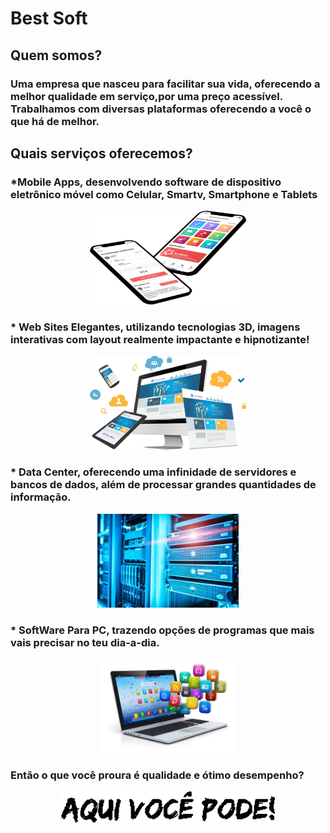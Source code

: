 # Best Soft

## Quem somos?

### Uma empresa que nasceu para facilitar sua vida, oferecendo a melhor qualidade em serviço,por uma preço acessível. Trabalhamos com diversas plataformas oferecendo a você o que há de melhor.

## Quais serviços oferecemos?
### *Mobile Apps, desenvolvendo software de dispositivo eletrônico móvel como Celular, Smartv, Smartphone e Tablets
<p align="center">
  <img src="https://github.com/Best-SoftBR/Best-SoftBR.github.io/blob/main/images/Mobile%20imagem%2001.png" width="250px" height="150px"/></p>

### * Web Sites Elegantes, utilizando tecnologias 3D, imagens interativas com layout realmente impactante e hipnotizante! 
<p align="center">
  <img src="https://github.com/Best-SoftBR/Best-SoftBR.github.io/blob/main/images/web%20imagem%2002.png" width="250px" height="150px"/></p>

### * Data Center,  oferecendo uma infinidade de servidores e bancos de dados, além de processar grandes quantidades de informação.
<p align="center">
  <img src="https://github.com/Best-SoftBR/Best-SoftBR.github.io/blob/main/images/DataCenter.jpg"250px" height="150px"/></p>

### * SoftWare Para PC,  trazendo opções de programas que mais vais precisar no teu dia-a-dia.
<p align="center">
  <img src="https://github.com/Best-SoftBR/Best-SoftBR.github.io/blob/main/images/soft%20imagem%2004.jpg"250px" height="150px"/></p>
                                                                                                                              
   ### Então o que você proura é qualidade e ótimo desempenho?
   <p align="center">
  <img src="https://github.com/Best-SoftBR/Best-SoftBR.github.io/blob/main/images/gif.gif"100 height="50x"/></p>


